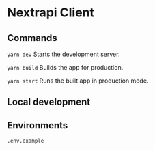 # Nextrapi Client

## Commands

`yarn dev`
  Starts the development server.

`yarn build`
  Builds the app for production.

`yarn start`
  Runs the built app in production mode.

  ## Local development

  ## Environments

  `.env.example`